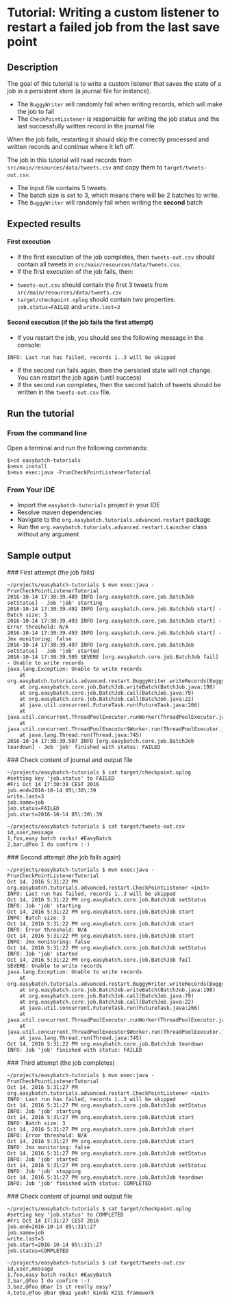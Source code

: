 # Tutorial: Writing a custom listener to restart a failed job from the last save point

## Description

The goal of this tutorial is to write a custom listener that saves the state of a job in a persistent store (a journal file for instance).

* The `BuggyWriter` will randomly fail when writing records, which will make the job to fail
* The `CheckPointListener` is responsible for writing the job status and the last successfully written record in the journal file

When the job fails, restarting it should skip the correctly processed and written records and continue where it left off.

The job in this tutorial will read records from `src/main/resources/data/tweets.csv` and copy them to `target/tweets-out.csv`.

* The input file contains 5 tweets.
* The batch size is set to 3, which means there will be 2 batches to write.
* The `BuggyWriter` will randomly fail when writing the **second** batch

## Expected results

#### First execution

* If the first execution of the job completes, then `tweets-out.csv` should contain all tweets in `src/main/resources/data/tweets.csv`.
* If the first execution of the job fails, then:
 - `tweets-out.csv` should contain the first 3 tweets from `src/main/resources/data/tweets.csv`
 - `target/checkpoint.oplog` should contain two properties: `job.status=FAILED` and `write.last=3`

#### Second execution (if the job fails the first attempt)

* If you restart the job, you should see the following message in the console:

`INFO: Last run has failed, records 1..3 will be skipped`

* If the second run fails again, then the persisted state will not change. You can restart the job again (until success)
* If the second run completes, then the second batch of tweets should be written in the `tweets-out.csv` file.

## Run the tutorial

### From the command line

Open a terminal and run the following commands:

```shell
$>cd easybatch-tutorials
$>mvn install
$>mvn exec:java -PrunCheckPointListenerTutorial
```

### From Your IDE

* Import the `easybatch-tutorials` project in your IDE
* Resolve maven dependencies
* Navigate to the `org.easybatch.tutorials.advanced.restart` package
* Run the `org.easybatch.tutorials.advanced.restart.Launcher` class without any argument

## Sample output

### First attempt (the job fails)

```shell
~/projects/easybatch-tutorials $ mvn exec:java -PrunCheckPointListenerTutorial
2016-10-14 17:30:39.489 INFO [org.easybatch.core.job.BatchJob setStatus] - Job 'job' starting
2016-10-14 17:30:39.492 INFO [org.easybatch.core.job.BatchJob start] - Batch size: 3
2016-10-14 17:30:39.493 INFO [org.easybatch.core.job.BatchJob start] - Error threshold: N/A
2016-10-14 17:30:39.493 INFO [org.easybatch.core.job.BatchJob start] - Jmx monitoring: false
2016-10-14 17:30:39.497 INFO [org.easybatch.core.job.BatchJob setStatus] - Job 'job' started
2016-10-14 17:30:39.505 SEVERE [org.easybatch.core.job.BatchJob fail] - Unable to write records
java.lang.Exception: Unable to write records
	at org.easybatch.tutorials.advanced.restart.BuggyWriter.writeRecords(BuggyWriter.java:28)
	at org.easybatch.core.job.BatchJob.writeBatch(BatchJob.java:198)
	at org.easybatch.core.job.BatchJob.call(BatchJob.java:79)
	at org.easybatch.core.job.BatchJob.call(BatchJob.java:22)
	at java.util.concurrent.FutureTask.run(FutureTask.java:266)
	at java.util.concurrent.ThreadPoolExecutor.runWorker(ThreadPoolExecutor.java:1142)
	at java.util.concurrent.ThreadPoolExecutor$Worker.run(ThreadPoolExecutor.java:617)
	at java.lang.Thread.run(Thread.java:745)
2016-10-14 17:30:39.507 INFO [org.easybatch.core.job.BatchJob teardown] - Job 'job' finished with status: FAILED
```

### Check content of journal and output file

```properties
~/projects/easybatch-tutorials $ cat target/checkpoint.oplog
#setting key 'job.status' to FAILED
#Fri Oct 14 17:30:39 CEST 2016
job.end=2016-10-14 05\:30\:39
write.last=3
job.name=job
job.status=FAILED
job.start=2016-10-14 05\:30\:39

~/projects/easybatch-tutorials $ cat target/tweets-out.csv
id,user,message
1,foo,easy batch rocks! #EasyBatch
2,bar,@foo I do confirm :-)
```

### Second attempt (the job fails again)

```shell
~/projects/easybatch-tutorials $ mvn exec:java -PrunCheckPointListenerTutorial
Oct 14, 2016 5:31:22 PM org.easybatch.tutorials.advanced.restart.CheckPointListener <init>
INFO: Last run has failed, records 1..3 will be skipped
Oct 14, 2016 5:31:22 PM org.easybatch.core.job.BatchJob setStatus
INFO: Job 'job' starting
Oct 14, 2016 5:31:22 PM org.easybatch.core.job.BatchJob start
INFO: Batch size: 3
Oct 14, 2016 5:31:22 PM org.easybatch.core.job.BatchJob start
INFO: Error threshold: N/A
Oct 14, 2016 5:31:22 PM org.easybatch.core.job.BatchJob start
INFO: Jmx monitoring: false
Oct 14, 2016 5:31:22 PM org.easybatch.core.job.BatchJob setStatus
INFO: Job 'job' started
Oct 14, 2016 5:31:22 PM org.easybatch.core.job.BatchJob fail
SEVERE: Unable to write records
java.lang.Exception: Unable to write records
	at org.easybatch.tutorials.advanced.restart.BuggyWriter.writeRecords(BuggyWriter.java:28)
	at org.easybatch.core.job.BatchJob.writeBatch(BatchJob.java:198)
	at org.easybatch.core.job.BatchJob.call(BatchJob.java:79)
	at org.easybatch.core.job.BatchJob.call(BatchJob.java:22)
	at java.util.concurrent.FutureTask.run(FutureTask.java:266)
	at java.util.concurrent.ThreadPoolExecutor.runWorker(ThreadPoolExecutor.java:1142)
	at java.util.concurrent.ThreadPoolExecutor$Worker.run(ThreadPoolExecutor.java:617)
	at java.lang.Thread.run(Thread.java:745)
Oct 14, 2016 5:31:22 PM org.easybatch.core.job.BatchJob teardown
INFO: Job 'job' finished with status: FAILED
```

### Third attempt (the job completes)

```shell
~/projects/easybatch-tutorials $ mvn exec:java -PrunCheckPointListenerTutorial
Oct 14, 2016 5:31:27 PM org.easybatch.tutorials.advanced.restart.CheckPointListener <init>
INFO: Last run has failed, records 1..3 will be skipped
Oct 14, 2016 5:31:27 PM org.easybatch.core.job.BatchJob setStatus
INFO: Job 'job' starting
Oct 14, 2016 5:31:27 PM org.easybatch.core.job.BatchJob start
INFO: Batch size: 3
Oct 14, 2016 5:31:27 PM org.easybatch.core.job.BatchJob start
INFO: Error threshold: N/A
Oct 14, 2016 5:31:27 PM org.easybatch.core.job.BatchJob start
INFO: Jmx monitoring: false
Oct 14, 2016 5:31:27 PM org.easybatch.core.job.BatchJob setStatus
INFO: Job 'job' started
Oct 14, 2016 5:31:27 PM org.easybatch.core.job.BatchJob setStatus
INFO: Job 'job' stopping
Oct 14, 2016 5:31:27 PM org.easybatch.core.job.BatchJob teardown
INFO: Job 'job' finished with status: COMPLETED
```

### Check content of journal and output file

```properties
~/projects/easybatch-tutorials $ cat target/checkpoint.oplog
#setting key 'job.status' to COMPLETED
#Fri Oct 14 17:31:27 CEST 2016
job.end=2016-10-14 05\:31\:27
job.name=job
write.last=5
job.start=2016-10-14 05\:31\:27
job.status=COMPLETED

~/projects/easybatch-tutorials $ cat target/tweets-out.csv
id,user,message
1,foo,easy batch rocks! #EasyBatch
2,bar,@foo I do confirm :-)
3,baz,@foo @bar Is it really easy?
4,toto,@foo @bar @baz yeah! kinda KISS framework
```
